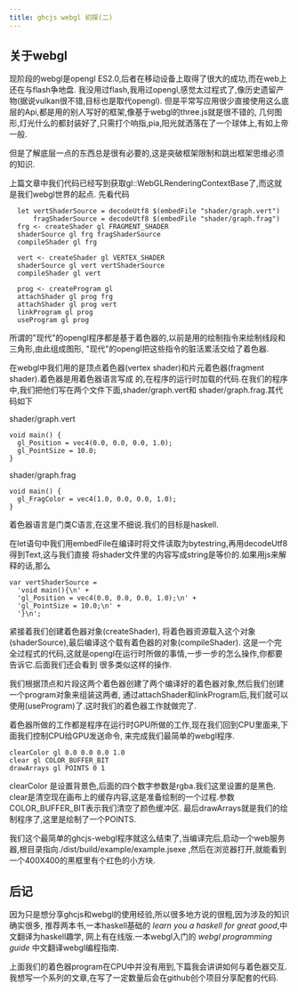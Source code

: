 ```yaml
---
title: ghcjs webgl 初探(二)
---
```


## 关于webgl

现阶段的webgl是opengl ES2.0,后者在移动设备上取得了很大的成功,而在web上还在与flash争地盘.
我没用过flash,我用过opengl,感觉太过程式了,像历史遗留产物(据说vulkan很不错,目标也是取代opengl).
但是平常写应用很少直接使用这么底层的Api,都是用的别人写好的框架,像基于webgl的three.js就是很不错的,
几何图形,灯光什么的都封装好了,只需打个响指,pia,阳光就洒落在了一个球体上,有如上帝一般.

但是了解底层一点的东西总是很有必要的,这是突破框架限制和跳出框架思维必须的知识.

上篇文章中我们代码已经写到获取gl::WebGLRenderingContextBase了,而这就是我们webgl世界的起点.
先看代码

~~~{.haskell}
  let vertShaderSource = decodeUtf8 $(embedFile "shader/graph.vert")
      fragShaderSource = decodeUtf8 $(embedFile "shader/graph.frag")
  frg <- createShader gl FRAGMENT_SHADER
  shaderSource gl frg fragShaderSource
  compileShader gl frg

  vert <- createShader gl VERTEX_SHADER
  shaderSource gl vert vertShaderSource
  compileShader gl vert

  prog <- createProgram gl
  attachShader gl prog frg
  attachShader gl prog vert
  linkProgram gl prog
  useProgram gl prog
~~~

所谓的"现代"的opengl程序都是基于着色器的,以前是用的绘制指令来绘制线段和三角形,由此组成图形,
"现代"的opengl把这些指令的脏活累活交给了着色器.

在webgl中我们用的是顶点着色器(vertex shader)和片元着色器(fragment shader).着色器是用着色器语言写成
的,在程序的运行时加载的代码.在我们的程序中,我们把他们写在两个文件下面,shader/graph.vert和
shader/graph.frag.其代码如下

shader/graph.vert

~~~{.c}
void main() {
  gl_Position = vec4(0.0, 0.0, 0.0, 1.0);
  gl_PointSize = 10.0;
}
~~~

shader/graph.frag

~~~{.c}
void main() {
  gl_FragColor = vec4(1.0, 0.0, 0.0, 1.0);
}
~~~

着色器语言是门类C语言,在这里不细说.我们的目标是haskell.

在let语句中我们用embedFile在编译时将文件读取为bytestring,再用decodeUtf8得到Text,这与我们直接
将shader文件里的内容写成string是等价的.如果用js来解释的话,那么

~~~{.javascript}
var vertShaderSource = 
  'void main(){\n' +
  'gl_Position = vec4(0.0, 0.0, 0.0, 1.0);\n' +
  'gl_PointSize = 10.0;\n' +
  '}\n';
~~~

紧接着我们创建着色器对象(createShader), 将着色器资源载入这个对象(shaderSource),最后编译这个载有着色器的对象(compileShader).
这是一个完全过程式的代码,这就是opengl在运行时所做的事情,一步一步的怎么操作,你都要告诉它.后面我们还会看到
很多类似这样的操作.

我们根据顶点和片段这两个着色器创建了两个编译好的着色器对象,然后我们创建一个program对象来组装这两者,
通过attachShader和linkProgram后,我们就可以使用(useProgram)了.这时我们的着色器工作就做完了.

着色器所做的工作都是程序在运行时GPU所做的工作,现在我们回到CPU里面来,下面我们控制CPU给GPU发送命令,
来完成我们最简单的webgl程序.

~~~{.haskell}
clearColor gl 0.0 0.0 0.0 1.0
clear gl COLOR_BUFFER_BIT
drawArrays gl POINTS 0 1
~~~

clearColor 是设置背景色,后面的四个数字参数是rgba.我们这里设置的是黑色.
clear是清空现在画布上的缓存内容,这是准备绘制的一个过程.参数COLOR_BUFFER_BIT表示我们清空了颜色缓冲区.
最后drawArrays就是我们的绘制程序了,这里是绘制了一个POINTS.

我们这个最简单的ghcjs-webgl程序就这么结束了,当编译完后,启动一个web服务器,根目录指向./dist/build/example/example.jsexe
,然后在浏览器打开,就能看到一个400X400的黑框里有个红色的小方块.

## 后记

因为只是想分享ghcjs和webgl的使用经验,所以很多地方说的很粗,因为涉及的知识确实很多,
推荐两本书,一本haskell基础的 *learn you a haskell for great good*,中文翻译为haskell趣学,
网上有在线版.一本webgl入门的 *webgl programming guide* 中文翻译webgl编程指南.

上面我们的着色器program在CPU中并没有用到,下篇我会讲讲如何与着色器交互.我想写一个系列的文章,在写了一定数量后会在github创个项目分享配套的代码.
